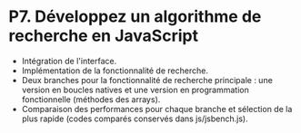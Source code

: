 # P7. Développez un algorithme de recherche en JavaScript

- Intégration de l'interface.
- Implémentation de la fonctionnalité de recherche.
- Deux branches pour la fonctionnalité de recherche principale : une version en boucles natives et une version en programmation fonctionnelle (méthodes des arrays).
- Comparaison des performances pour chaque branche et sélection de la plus rapide (codes comparés conservés dans js/jsbench.js).
